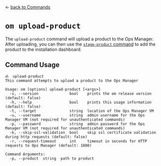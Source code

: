&larr; [back to Commands](../README.md)

# `om upload-product`

The `upload-product` command will upload a product to the Ops Manager.
After uploading, you can then use the [`stage-product` command](../stage-product/README.md) to add the product to the installation dashboard.

## Command Usage
```
ॐ  upload-product
This command attempts to upload a product to the Ops Manager

Usage: om [options] upload-product [<args>]
  -v, --version              bool    prints the om release version (default: false)
  -h, --help                 bool    prints this usage information (default: false)
  -t, --target               string  location of the Ops Manager VM
  -u, --username             string  admin username for the Ops Manager VM (not required for unauthenticated commands)
  -p, --password             string  admin password for the Ops Manager VM (not required for unauthenticated commands)
  -k, --skip-ssl-validation  bool    skip ssl certificate validation during http requests (default: false)
  -r, --request-timeout      int     timeout in seconds for HTTP requests to Ops Manager (default: 1800)

Command Arguments:
  -p, --product  string  path to product
```
